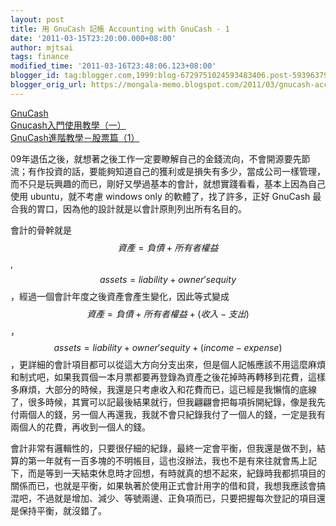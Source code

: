 ```yaml
---
layout: post
title: 用 GnuCash 記帳 Accounting with GnuCash - 1
date: '2011-03-15T23:20:00.000+08:00'
author: mjtsai
tags: finance
modified_time: '2011-03-16T23:48:06.123+08:00'
blogger_id: tag:blogger.com,1999:blog-6729751024593483406.post-593963795585938216
blogger_orig_url: https://mongala-memo.blogspot.com/2011/03/gnucash-accounting-with-gnucash-1.html
---
```



[GnuCash](http://www.gnucash.org/?lang=en_US)   
[Gnucash入門使用教學（一）](http://blog.xuite.net/michaelr/linux/16188248)    
[GnuCash進階教學－股票篇（1）](http://blog.xuite.net/michaelr/linux/23599287)



09年退伍之後，就想著之後工作一定要瞭解自己的金錢流向，不會開源要先節流；有作投資的話，要能夠知道自己的獲利或是損失有多少，當成公司一樣管理，而不只是玩興趣的而已，剛好又學過基本的會計，就想實踐看看，基本上因為自己使用 ubuntu，就不考慮 windows only 的軟體了，找了許多，正好 GnuCash 最合我的胃口，因為他的設計就是以會計原則列出所有名目的。


會計的骨幹就是$$資產=負債+所有者權益$$, $$assets = liability + owner's equity$$，經過一個會計年度之後資產會產生變化，因此等式變成$$資產=負債+所有者權益+(收入-支出)$$，$$assets = liability+owner's equity +(income-expense)$$，更詳細的會計項目都可以從這大方向分支出來，但是個人記帳應該不用這麼麻煩和制式吧，如果我買個一本月票都要再登錄為資產之後花掉時再轉移到花費，這樣多麻煩，大部分的時候，我還是只考慮收入和花費而已，這已經是我懶惰的底線了，很多時候，其實可以記最後結果就行，但我翩翩會把每項拆開紀錄，像是我先付兩個人的錢，另一個人再還我，我就不會只紀錄我付了一個人的錢，一定是我有兩個人的花費，再收到一個人的錢。

會計非常有邏輯性的，只要很仔細的紀錄，最終一定會平衡，但我還是做不到，結算的第一年就有一百多塊的不明帳目，這也沒辦法，我也不是有來往就會馬上記下，而是等到一天結束休息時才回想，有時就真的想不起來，紀錄時我都抓項目的關係而已，也就是平衡，如果執著於使用正式會計用字的借和貸，我想我應該會搞混吧，不過就是增加、減少、等號兩邊、正負項而已，只要把握每次登記的項目還是保持平衡，就沒錯了。

